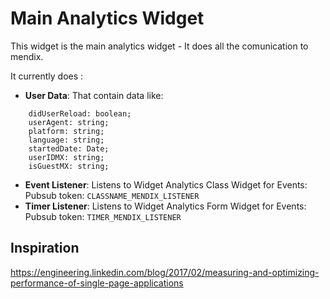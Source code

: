 # Main Analytics Widget

This widget is the main analytics widget - It does all the comunication to mendix.

It currently does :

-   **User Data**: That contain data like:

```
    didUserReload: boolean;
    userAgent: string;
    platform: string;
    language: string;
    startedDate: Date;
    userIDMX: string;
    isGuestMX: string;
```

-   **Event Listener**: Listens to Widget Analytics Class Widget for Events: Pubsub token: `CLASSNAME_MENDIX_LISTENER`
-   **Timer Listener**: Listens to Widget Analytics Form Widget for Events: Pubsub token: `TIMER_MENDIX_LISTENER`

## Inspiration

https://engineering.linkedin.com/blog/2017/02/measuring-and-optimizing-performance-of-single-page-applications
